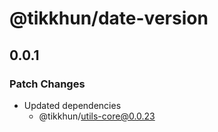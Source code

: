# @tikkhun/date-version

## 0.0.1

### Patch Changes

- Updated dependencies
  - @tikkhun/utils-core@0.0.23
